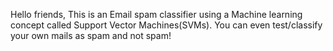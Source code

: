 Hello friends,
This is an Email spam classifier using a Machine learning concept called Support Vector Machines(SVMs).
You can even test/classify your own mails as spam and not spam!
